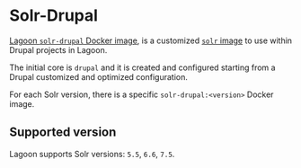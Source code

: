 # Solr-Drupal

[Lagoon `solr-drupal` Docker image](https://github.com/amazeeio/lagoon/blob/master/images/solr-drupal/Dockerfile), is a customized [`solr` image](./) to use within Drupal projects in Lagoon.

The initial core is `drupal` and it is created and configured starting from a Drupal customized and optimized configuration.

For each Solr version, there is a specific `solr-drupal:<version>` Docker image.

## Supported version

Lagoon supports Solr versions: `5.5`, `6.6`, `7.5`.

